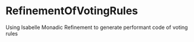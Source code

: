 # RefinementOfVotingRules
Using Isabelle Monadic Refinement to generate performant code of voting rules
